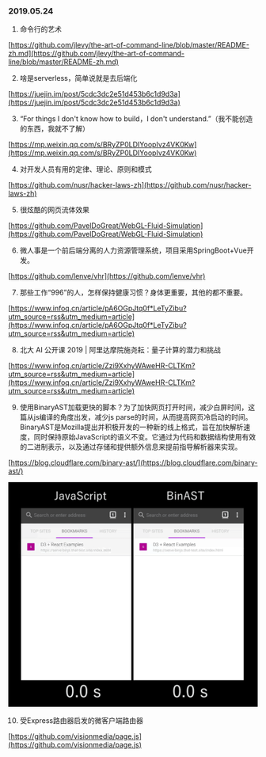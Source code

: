 ### 2019.05.24

1. 命令行的艺术

[https://github.com/jlevy/the-art-of-command-line/blob/master/README-zh.md](https://github.com/jlevy/the-art-of-command-line/blob/master/README-zh.md)

2. 啥是serverless，简单说就是去后端化

[https://juejin.im/post/5cdc3dc2e51d453b6c1d9d3a](https://juejin.im/post/5cdc3dc2e51d453b6c1d9d3a)

3. “For things I don't know how to build，I don't understand.”（我不能创造的东西，我就不了解）

[https://mp.weixin.qq.com/s/BRyZP0LDIYoopIvz4VK0Kw](https://mp.weixin.qq.com/s/BRyZP0LDIYoopIvz4VK0Kw)

4. 对开发人员有用的定律、理论、原则和模式

[https://github.com/nusr/hacker-laws-zh](https://github.com/nusr/hacker-laws-zh)

5. 很炫酷的网页流体效果

[https://github.com/PavelDoGreat/WebGL-Fluid-Simulation](https://github.com/PavelDoGreat/WebGL-Fluid-Simulation)

6. 微人事是一个前后端分离的人力资源管理系统，项目采用SpringBoot+Vue开发。

[https://github.com/lenve/vhr](https://github.com/lenve/vhr)

7. 那些工作“996”的人，怎样保持健康习惯？身体更重要，其他的都不重要。

[https://www.infoq.cn/article/pA6OGpJtq0f*LeTyZibu?utm_source=rss&utm_medium=article](https://www.infoq.cn/article/pA6OGpJtq0f*LeTyZibu?utm_source=rss&utm_medium=article)

8. 北大 AI 公开课 2019 | 阿里达摩院施尧耘：量子计算的潜力和挑战

[https://www.infoq.cn/article/Zzi9XxhyWAweHR-CLTKm?utm_source=rss&utm_medium=article](https://www.infoq.cn/article/Zzi9XxhyWAweHR-CLTKm?utm_source=rss&utm_medium=article)

9. 使用BinaryAST加载更快的脚本？为了加快网页打开时间，减少白屏时间，这篇从js编译的角度出发，减少js parse的时间，从而提高网页冷启动的时间。BinaryAST是Mozilla提出并积极开发的一种新的线上格式，旨在加快解析速度，同时保持原始JavaScript的语义不变。它通过为代码和数据结构使用有效的二进制表示，以及通过存储和提供额外信息来提前指导解析器来实现。

[https://blog.cloudflare.com/binary-ast/](https://blog.cloudflare.com/binary-ast/)

![](../../assets/images/weekly/20190524/binast.gif)

10. 受Express路由器启发的微客户端路由器

[https://github.com/visionmedia/page.js](https://github.com/visionmedia/page.js)
